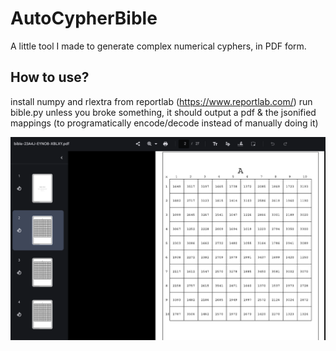 # AutoCypherBible
A little tool I made to generate complex numerical cyphers, in PDF form.

## How to use?
install numpy and rlextra from reportlab (https://www.reportlab.com/)
run bible.py
unless you broke something, it should output a pdf & the jsonified mappings (to programatically encode/decode instead of manually doing it)

![example](image.png)